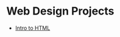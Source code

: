 # Web Design Projects

<ul>
    <li><a href="intro_HTML/index.html" target="_blank">Intro to HTML</li>
</ul>